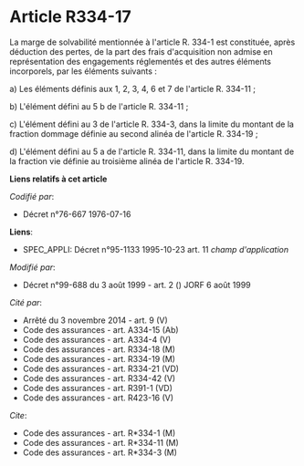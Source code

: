 # Article R334-17

La marge de solvabilité mentionnée à l'article R. 334-1 est constituée, après déduction des pertes, de la part des frais
d'acquisition non admise en représentation des engagements réglementés et des autres éléments incorporels, par les éléments
suivants :

a) Les éléments définis aux 1, 2, 3, 4, 6 et 7 de l'article R. 334-11 ;

b) L'élément défini au 5 b de l'article R. 334-11 ;

c) L'élément défini au 3 de l'article R. 334-3, dans la limite du montant de la fraction dommage définie au second alinéa de
l'article R. 334-19 ;

d) L'élément défini au 5 a de l'article R. 334-11, dans la limite du montant de la fraction vie définie au troisième alinéa
de l'article R. 334-19.

**Liens relatifs à cet article**

_Codifié par_:

  - Décret n°76-667 1976-07-16

**Liens**:

  - SPEC_APPLI: Décret n°95-1133 1995-10-23 art. 11 *champ d'application*

_Modifié par_:

  - Décret n°99-688 du 3 août 1999 - art. 2 () JORF 6 août 1999

_Cité par_:

  - Arrêté du 3 novembre 2014 - art. 9 (V)
  - Code des assurances - art. A334-15 (Ab)
  - Code des assurances - art. A334-4 (V)
  - Code des assurances - art. R334-18 (M)
  - Code des assurances - art. R334-19 (M)
  - Code des assurances - art. R334-21 (VD)
  - Code des assurances - art. R334-42 (V)
  - Code des assurances - art. R391-1 (VD)
  - Code des assurances - art. R423-16 (V)

_Cite_:

  - Code des assurances - art. R*334-1 (M)
  - Code des assurances - art. R*334-11 (M)
  - Code des assurances - art. R*334-3 (M)
